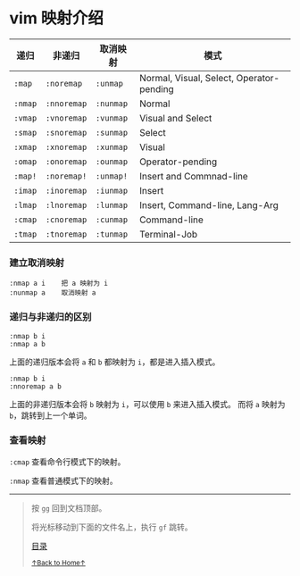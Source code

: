 # vim 映射介绍

|   递归   |   非递归     |   取消映射   | 模式                                     |
| -------- | ------------ | ------------ | ---------------------------------------- |
| `:map`   | `:noremap`   | `:unmap`     | Normal, Visual, Select, Operator-pending |
| `:nmap`  | `:nnoremap`  | `:nunmap`    | Normal                                   |
| `:vmap`  | `:vnoremap`  | `:vunmap`    | Visual and Select                        |
| `:smap`  | `:snoremap`  | `:sunmap`    | Select                                   |
| `:xmap`  | `:xnoremap`  | `:xunmap`    | Visual                                   |
| `:omap`  | `:onoremap`  | `:ounmap`    | Operator-pending                         |
| `:map!`  | `:noremap!`  | `:unmap!`    | Insert and Commnad-line                  |
| `:imap`  | `:inoremap`  | `:iunmap`    | Insert                                   |
| `:lmap`  | `:lnoremap`  | `:lunmap`    | Insert, Command-line, Lang-Arg           |
| `:cmap`  | `:cnoremap`  | `:cunmap`    | Command-line                             |
| `:tmap`  | `:tnoremap`  | `:tunmap`    | Terminal-Job                             |

### 建立取消映射

```
:nmap a i    把 a 映射为 i
:nunmap a    取消映射 a
```

### 递归与非递归的区别

```
:nmap b i
:nmap a b
```

上面的递归版本会将 `a` 和 `b` 都映射为 `i`，都是进入插入模式。

```
:nmap b i
:nnoremap a b
```

上面的非递归版本会将 `b` 映射为 `i`，可以使用 `b` 来进入插入模式。
而将 `a` 映射为 `b`，跳转到上一个单词。

### 查看映射

`:cmap` 查看命令行模式下的映射。

`:nmap` 查看普通模式下的映射。

* * *

> 按 `gg` 回到文档顶部。
>
> 将光标移动到下面的文件名上，执行 `gf` 跳转。
>
> [目录](README.md)
>
> <a href='https://github.com/MDGSF/MyVim'><small>↑Back to Home↑</small></a>

